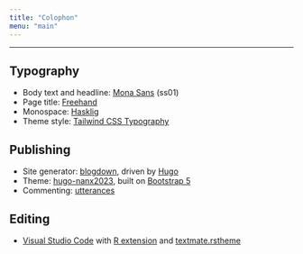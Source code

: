 ```yaml
---
title: "Colophon"
menu: "main"
---
```


*  *  *  *

## Typography

- Body text and headline: [Mona Sans](https://github.com/github/mona-sans) (ss01)
- Page title: [Freehand](https://github.com/danhhong/Freehand)
- Monospace: [Hasklig](https://github.com/i-tu/Hasklig)
- Theme style: [Tailwind CSS Typography](https://github.com/tailwindlabs/tailwindcss-typography)

## Publishing

- Site generator: [blogdown](https://github.com/rstudio/blogdown), driven by [Hugo](https://gohugo.io/)
- Theme: [hugo-nanx2023](https://github.com/nanxstats/hugo-nanx2023), built on [Bootstrap 5](https://getbootstrap.com/)
- Commenting: [utterances](https://utteranc.es/)

## Editing

- [Visual Studio Code](https://code.visualstudio.com/) with
  [R extension](https://marketplace.visualstudio.com/items?itemName=REditorSupport.r)
  and [textmate.rstheme](https://marketplace.visualstudio.com/items?itemName=nanxstats.textmate-rstheme)

<style>
.markdown ul {
  list-style: none;
  padding-left: 3ch;
  border-left: 1px solid var(--tw-prose-hr);
  margin-left: 3ch;
}
</style>
